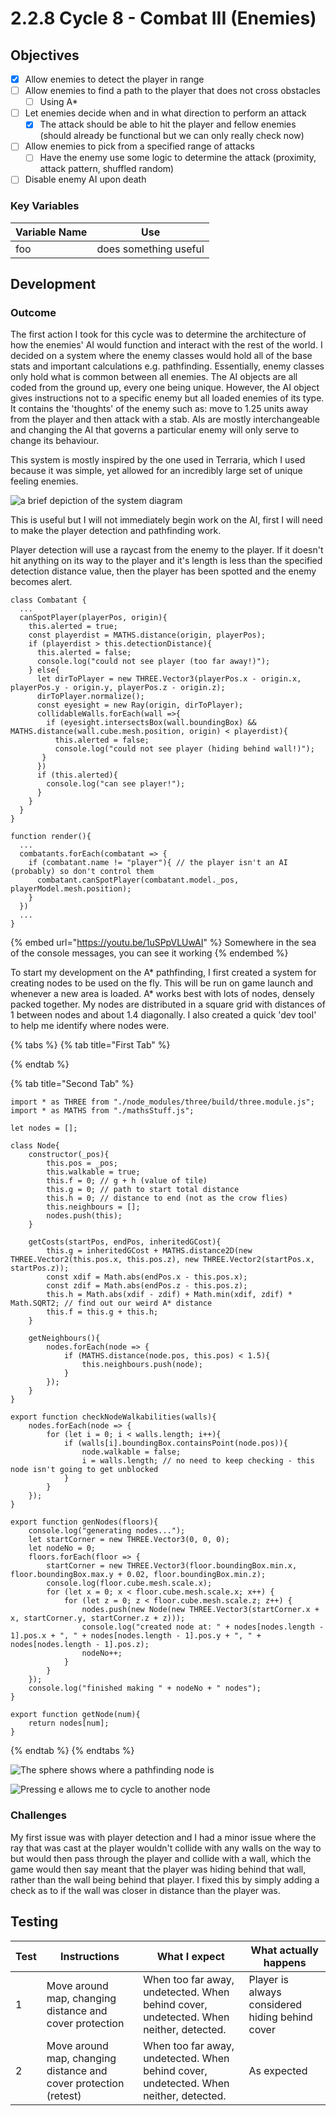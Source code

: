 # 2.2.8 Cycle 8 - Combat III (Enemies)

## Objectives

* [x] Allow enemies to detect the player in range
* [ ] Allow enemies to find a path to the player that does not cross obstacles
  * [ ] Using A\*
* [ ] Let enemies decide when and in what direction to perform an attack
  * [x] The attack should be able to hit the player and fellow enemies (should already be functional but we can only really check now)
* [ ] Allow enemies to pick from a specified range of attacks
  * [ ] Have the enemy use some logic to determine the attack (proximity, attack pattern, shuffled random)
* [ ] Disable enemy AI upon death

### Key Variables

| Variable Name | Use                   |
| ------------- | --------------------- |
| foo           | does something useful |

## Development

### Outcome

The first action I took for this cycle was to determine the architecture of how the enemies' AI would function and interact with the rest of the world. I decided on a system where the enemy classes would hold all of the base stats and important calculations e.g. pathfinding. Essentially, enemy classes only hold what is common between all enemies. The AI objects are all coded from the ground up, every one being unique. However, the AI object gives instructions not to a specific enemy but all loaded enemies of its type. It contains the 'thoughts' of the enemy such as: move to 1.25 units away from the player and then attack with a stab. AIs are mostly interchangeable and changing the AI that governs a particular enemy will only serve to change its behaviour.

This system is mostly inspired by the one used in Terraria, which I used because it was simple, yet allowed for an incredibly large set of unique feeling enemies.

![a brief depiction of the system diagram](<../.gitbook/assets/image (1).png>)

This is useful but I will not immediately begin work on the AI, first I will need to make the player detection and pathfinding work.

Player detection will use a raycast from the enemy to the player. If it doesn't hit anything on its way to the player and it's length is less than the specified detection distance value, then the player has been spotted and the enemy becomes alert.

```
class Combatant {
  ...
  canSpotPlayer(playerPos, origin){
    this.alerted = true;
    const playerdist = MATHS.distance(origin, playerPos);
    if (playerdist > this.detectionDistance){
      this.alerted = false;
      console.log("could not see player (too far away!)");
    } else{
      let dirToPlayer = new THREE.Vector3(playerPos.x - origin.x, playerPos.y - origin.y, playerPos.z - origin.z);
      dirToPlayer.normalize();
      const eyesight = new Ray(origin, dirToPlayer);
      collidableWalls.forEach(wall =>{
        if (eyesight.intersectsBox(wall.boundingBox) && MATHS.distance(wall.cube.mesh.position, origin) < playerdist){
          this.alerted = false;
          console.log("could not see player (hiding behind wall!)");
       }
      })
      if (this.alerted){
        console.log("can see player!");
      }
    }
  }
}

function render(){
  ...
  combatants.forEach(combatant => {
    if (combatant.name != "player"){ // the player isn't an AI (probably) so don't control them
      combatant.canSpotPlayer(combatant.model._pos, playerModel.mesh.position);
    }
  })
  ...
}
```

{% embed url="https://youtu.be/1uSPpVLUwAI" %}
Somewhere in the sea of the console messages, you can see it working
{% endembed %}

To start my development on the A\* pathfinding, I first created a system for creating nodes to be used on the fly. This will be run on game launch and whenever a new area is loaded. A\* works best with lots of nodes, densely packed together. My nodes are distributed in a square grid with distances of 1 between nodes and about 1.4 diagonally. I also created a quick 'dev tool' to help me identify where nodes were.

{% tabs %}
{% tab title="First Tab" %}

{% endtab %}

{% tab title="Second Tab" %}
```
import * as THREE from "./node_modules/three/build/three.module.js";
import * as MATHS from "./mathsStuff.js";

let nodes = [];

class Node{
    constructor(_pos){
        this.pos = _pos;
        this.walkable = true;
        this.f = 0; // g + h (value of tile)
        this.g = 0; // path to start total distance
        this.h = 0; // distance to end (not as the crow flies)
        this.neighbours = [];
        nodes.push(this);
    }

    getCosts(startPos, endPos, inheritedGCost){
        this.g = inheritedGCost + MATHS.distance2D(new THREE.Vector2(this.pos.x, this.pos.z), new THREE.Vector2(startPos.x, startPos.z));
        const xdif = Math.abs(endPos.x - this.pos.x);
        const zdif = Math.abs(endPos.z - this.pos.z);
        this.h = Math.abs(xdif - zdif) + Math.min(xdif, zdif) * Math.SQRT2; // find out our weird A* distance
        this.f = this.g + this.h;
    }

    getNeighbours(){
        nodes.forEach(node => {
            if (MATHS.distance(node.pos, this.pos) < 1.5){
                this.neighbours.push(node);
            }
        });
    }
}

export function checkNodeWalkabilities(walls){
    nodes.forEach(node => {
        for (let i = 0; i < walls.length; i++){
            if (walls[i].boundingBox.containsPoint(node.pos)){
                node.walkable = false;
                i = walls.length; // no need to keep checking - this node isn't going to get unblocked
            }
        }
    });
}

export function genNodes(floors){
    console.log("generating nodes...");
    let startCorner = new THREE.Vector3(0, 0, 0);
    let nodeNo = 0;
    floors.forEach(floor => {
        startCorner = new THREE.Vector3(floor.boundingBox.min.x, floor.boundingBox.max.y + 0.02, floor.boundingBox.min.z);
        console.log(floor.cube.mesh.scale.x);
        for (let x = 0; x < floor.cube.mesh.scale.x; x++) {
            for (let z = 0; z < floor.cube.mesh.scale.z; z++) {
                nodes.push(new Node(new THREE.Vector3(startCorner.x + x, startCorner.y, startCorner.z + z)));
                console.log("created node at: " + nodes[nodes.length - 1].pos.x + ", " + nodes[nodes.length - 1].pos.y + ", " + nodes[nodes.length - 1].pos.z);
                nodeNo++;
            }
        }
    });
    console.log("finished making " + nodeNo + " nodes");
}

export function getNode(num){
    return nodes[num];
}
```
{% endtab %}
{% endtabs %}

![The sphere shows where a pathfinding node is](../.gitbook/assets/image.png)

![Pressing e allows me to cycle to another node](<../.gitbook/assets/image (3).png>)



### Challenges

My first issue was with player detection and I had a minor issue where the ray that was cast at the player wouldn't collide with any walls on the way to but would then pass through the player and collide with a wall, which the game would then say meant that the player was hiding behind that wall, rather than the wall being behind that player. I fixed this by simply adding a check as to if the wall was closer in distance than the player was.

## Testing

| Test | Instructions                                                     | What I expect                                                                          | What actually happens                           |
| ---- | ---------------------------------------------------------------- | -------------------------------------------------------------------------------------- | ----------------------------------------------- |
| 1    | Move around map, changing distance and cover protection          | When too far away, undetected. When behind cover, undetected. When neither, detected.  | Player is always considered hiding behind cover |
| 2    | Move around map, changing distance and cover protection (retest) | When too far away, undetected. When behind cover, undetected. When neither, detected.  | As expected                                     |
